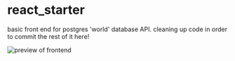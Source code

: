 # react_starter



basic front end for postgres 'world' database API. cleaning up code in order to commit the rest of it here!


![preview of frontend](https://i.imgur.com/tGUaP0G.png)

